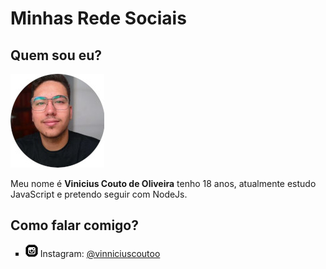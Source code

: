 <html>
<html lang="pt-br">
<head>
    <meta charset="UTF-8">
    <meta http-equiv="X-UA-Compatible" content="IE=edge">
    <meta name="viewport" content="width=device-width, initial-scale=1.0">
    <link rel="shortcut icon" href="icone-instagram.png" type="image/x-icon">
    <link rel="stylesheet" href="style.css">
</head>
<body>
    <h1>Minhas Rede Sociais</h1>
    <h2>Quem sou eu?</h2>
    <p id="imagem"><img src="foto_perfil.jpg" alt="foto de perfil" ></p>
    <p>Meu nome é <strong>Vinicius Couto de Oliveira</strong> tenho 18 anos, atualmente estudo JavaScript e pretendo seguir com NodeJs.</p>
    <h2 id="como-falar-cmg">Como falar comigo?</h2>
    <p class="redes">
    <ul>
            <li type="square" > <img src="icone-instagram.png" alt="icone-instagram"> Instagram: <a href="https://www.instagram.com/vinniciuscoutoo/" target="_blank">@vinniciuscoutoo</a> </li>
    </ul>

    
</body>
</html>
